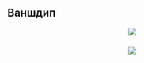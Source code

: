 ## Ваншдип
<div align='center'>
<img src="https://media.giphy.com/media/v1.Y2lkPTc5MGI3NjExdGRuY3Jtd2Zya3FtdXVrZHdxenludGx2bHBscTRzMWJuaXYzeXRxYyZlcD12MV9naWZzX3RyZW5kaW5nJmN0PWc/GdRG4WHGgmNTq/giphy.gif"/>
</div>

###

<div align='center'>
<img src="https://media4.giphy.com/media/v1.Y2lkPTc5MGI3NjExOWEwcnhqMG5tYWdwOGJvbHg2M2t1NGh1OTFzYWVuNnltZzZhcWplbyZlcD12MV9pbnRlcm5hbF9naWZfYnlfaWQmY3Q9Zw/q217GUnfKAmJlFcjBX/giphy.gif"/>
</div>




